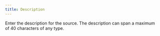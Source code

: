 ```yaml
---
title: Description
---
```



Enter the description for the source. The description can span a maximum of 40 characters of any type.
